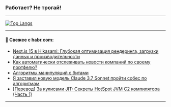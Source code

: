 ### Работает? Не трогай!

---
<!--
#### 🛠️ Technical stack:

![Java](https://img.shields.io/badge/Java-informational?logo=Oracle&style=flat&logoColor=white&color=FF4500)
![Kotlin](https://img.shields.io/badge/Kotlin-informational?logo=Kotlin&style=flat&logoColor=white&color=774D97)
![TS](https://img.shields.io/badge/TypeScript-informational?logo=typeScript&style=flat&logoColor=black&color=017acc)
![Python](https://img.shields.io/badge/Python-informational?logo=Python&style=flat&logoColor=black&color=ffdd54) <br>
![Spring](https://img.shields.io/badge/Spring-informational?logo=Spring&style=flat&logoColor=white&color=6DB33F) 
![SpringBoot](https://img.shields.io/badge/SpringBoot-informational?logo=SpringBoot&style=flat&logoColor=white&color=6DB33F)
![Nest](https://img.shields.io/badge/NestJS-informational?logo=NestJS&style=flat&logoColor=white&color=E0234E) 
![NodeJS](https://img.shields.io/badge/NodeJS-informational?logo=node.js&style=flat&logoColor=white&color=70A760)<br>
![PostgreSQL](https://img.shields.io/badge/PostgreSQL-informational?logo=PostgreSQL&style=flat&logoColor=white&color=DAA520)
![MongoDB](https://img.shields.io/badge/MongoDB-informational?logo=MongoDB&style=flat&logoColor=white&color=870000)
![Apache](https://img.shields.io/badge/Apache-informational?logo=apache&style=flat&logoColor=white&color=f74e28)

___ 
-->

<!--- #### 🛠️ : --->

[![Top Langs](https://github-readme-stats-82jvfl3w3-advtsettinggmailcoms-projects.vercel.app/api/top-langs/?username=zloylis&langs_count=10&hide_title=true&title_color=e6edf3&size_weight=0.5&count_weight=0.5&layout=compact&hide_progress=true&hide_border=true&theme=dracula)](https://github.com/zloylis)

<!---


####  :octocat:&nbsp;&nbsp; Статистика:

![GitHub stats](https://github-readme-stats-u2qms2cxw-advtsettinggmailcoms-projects.vercel.app/api?username=zloylis&show_icons=true&hide_border=true&theme=dracula&title_color=e6edf3&include_all_commits=true&count_private=true&hide_rank=false&hide_title=true&rank_icon=github)
-->
---

#### 💬 Свежее с habr.com:

<!-- BLOG-POST-LIST:START -->
- [Next.js 15 в Hikasami: Глубокая оптимизация рендеринга, загрузки данных и производительности](https://habr.com/ru/companies/hikasami/articles/886220/?utm_source=habrahabr&utm_medium=rss&utm_campaign=886220)
- [Как автоматически отслеживать новости компаний по своему портфелю?](https://habr.com/ru/articles/883704/?utm_source=habrahabr&utm_medium=rss&utm_campaign=883704)
- [Алгоритмы манипуляций с битами](https://habr.com/ru/articles/886182/?utm_source=habrahabr&utm_medium=rss&utm_campaign=886182)
- [Я заставил новую модель Claude 3.7 Sonnet пройти собес по алгоритмам](https://habr.com/ru/articles/886130/?utm_source=habrahabr&utm_medium=rss&utm_campaign=886130)
- [[Перевод] За кулисами JIT: Секреты HotSpot JVM C2 компилятора &lpar;Часть 1&rpar;](https://habr.com/ru/companies/spring_aio/articles/886142/?utm_source=habrahabr&utm_medium=rss&utm_campaign=886142)
<!-- BLOG-POST-LIST:END -->

---
